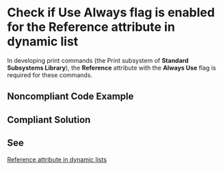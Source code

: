 # Check if Use Always flag is enabled for the Reference attribute in dynamic list

In developing print commands (the Print subsystem of **Standard Subsystems Library**), the **Reference** attribute with the **Always Use** flag is required for these commands.

## Noncompliant Code Example

## Compliant Solution

## See

[Reference attribute in dynamic lists](https://support.1ci.com/hc/en-us/articles/360011004020-Reference-attribute-in-dynamic-lists)
 